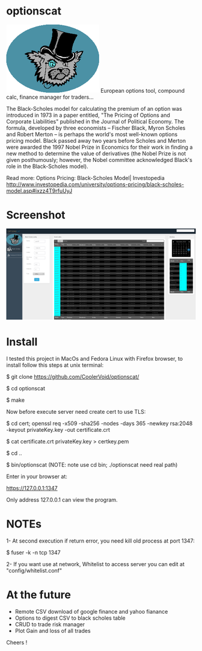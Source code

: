 # optionscat

![alt tag](https://github.com/CoolerVoid/optionscat/blob/master/doc/optionscat.png)
European options tool, compound calc, finance manager for traders... 

The Black-Scholes model for calculating the premium of an option was introduced in 1973 in a paper entitled, "The Pricing of Options and Corporate Liabilities" published in the Journal of Political Economy. The formula, developed by three economists – Fischer Black, Myron Scholes and Robert Merton – is perhaps the world's most well-known options pricing model. Black passed away two years before Scholes and Merton were awarded the 1997 Nobel Prize in Economics for their work in finding a new method to determine the value of derivatives (the Nobel Prize is not given posthumously; however, the Nobel committee acknowledged Black's role in the Black-Scholes model).

Read more: Options Pricing: Black-Scholes Model| 
Investopedia http://www.investopedia.com/university/options-pricing/black-scholes-model.asp#ixzz4T9rfuUyJ




# Screenshot

![alt tag](https://github.com/CoolerVoid/optionscat/blob/master/doc/screen.png)

# Install

I tested this project in MacOs and Fedora Linux with Firefox browser, to install follow this steps at unix terminal:

$ git clone https://github.com/CoolerVoid/optionscat/

$ cd optionscat

$ make

Now before execute server need create cert to use TLS:

$ cd cert; openssl req -x509 -sha256 -nodes -days 365 -newkey rsa:2048 -keyout privateKey.key -out certificate.crt

$ cat certificate.crt privateKey.key > certkey.pem

$ cd ..

$ bin/optionscat     (NOTE: note use cd bin; ./optionscat need real path)

Enter in your browser at:

https://127.0.0.1:1347

Only address 127.0.0.1 can view the program.

# NOTEs 

1- At second execution if return error, you need kill old process at port 1347:

$ fuser -k -n tcp 1347

2- If you want use at network, Whitelist to access server you can edit at "config/whitelist.conf"


# At the future

* Remote CSV download of google finance and yahoo fianance
* Options to digest CSV to black scholes table
* CRUD to trade risk manager
* Plot Gain and loss of all trades

Cheers !
